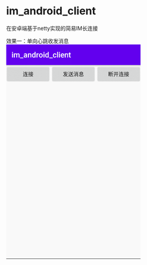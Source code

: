 # im_android_client
在安卓端基于netty实现的简易IM长连接

效果一：单向心跳收发消息
![image](https://github.com/huihuigithub/im_android_client/blob/main/gif/%E5%8D%95%E5%90%91%E5%BF%83%E8%B7%B3%E6%94%B6%E5%8F%91%E6%B6%88%E6%81%AF.gif)
